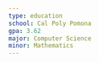 ```yaml
---
type: education
school: Cal Poly Pomona
gpa: 3.62
major: Computer Science
minor: Mathematics
---
```

